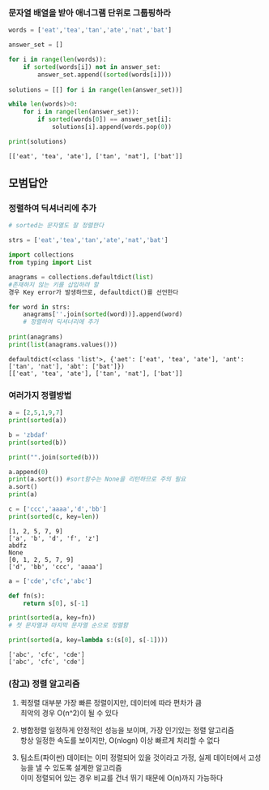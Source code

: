 ### 문자열 배열을 받아 애너그램 단위로 그룹핑하라


```python
words = ['eat','tea','tan','ate','nat','bat']
```


```python
answer_set = []

for i in range(len(words)):
    if sorted(words[i]) not in answer_set:
        answer_set.append((sorted(words[i])))
        
solutions = [[] for i in range(len(answer_set))]

while len(words)>0:
    for i in range(len(answer_set)):
        if sorted(words[0]) == answer_set[i]:
            solutions[i].append(words.pop(0))

print(solutions)
```

    [['eat', 'tea', 'ate'], ['tan', 'nat'], ['bat']]
    

## 모범답안

###  정렬하여 딕셔너리에 추가


```python
# sorted는 문자열도 잘 정렬한다

strs = ['eat','tea','tan','ate','nat','bat']

import collections
from typing import List

anagrams = collections.defaultdict(list) 
#존재하지 않는 키를 삽입하려 할 
경우 Key error가 발생하므로, defaultdict()를 선언한다

for word in strs:
    anagrams[''.join(sorted(word))].append(word) 
    # 정렬하여 딕셔너리에 추가
    
print(anagrams)
print(list(anagrams.values()))
```

    defaultdict(<class 'list'>, {'aet': ['eat', 'tea', 'ate'], 'ant': ['tan', 'nat'], 'abt': ['bat']})
    [['eat', 'tea', 'ate'], ['tan', 'nat'], ['bat']]
    

### 여러가지 정렬방법


```python
a = [2,5,1,9,7]
print(sorted(a))

b = 'zbdaf'
print(sorted(b))

print("".join(sorted(b)))

a.append(0)
print(a.sort()) #sort함수는 None을 리턴하므로 주의 필요
a.sort()
print(a)

c = ['ccc','aaaa','d','bb']
print(sorted(c, key=len))
```

    [1, 2, 5, 7, 9]
    ['a', 'b', 'd', 'f', 'z']
    abdfz
    None
    [0, 1, 2, 5, 7, 9]
    ['d', 'bb', 'ccc', 'aaaa']
    


```python
a = ['cde','cfc','abc']

def fn(s):
    return s[0], s[-1]

print(sorted(a, key=fn)) 
# 첫 문자열과 마지막 문자열 순으로 정렬함

print(sorted(a, key=lambda s:(s[0], s[-1]))) 
```

    ['abc', 'cfc', 'cde']
    ['abc', 'cfc', 'cde']
    

### (참고) 정렬 알고리즘

1. 퀵정렬
대부분 가장 빠른 정렬이지만, 데이터에 따라 편차가 큼\
최악의 경우 O(n^2)이 될 수 있다

2. 병합정렬
일정하게 안정적인 성능을 보이며, 가장 인기있는 정렬 알고리즘\
항상 일정한 속도를 보이지만, O(nlogn) 이상 빠르게 처리할 수 없다

3. 팀소트(파이썬)
데이터는 이미 정렬되어 있을 것이라고 가정, 실제 데이터에서 고성능을 낼 수 있도록 설계한 알고리즘\
이미 정렬되어 있는 경우 비교를 건너 뛰기 때문에 O(n)까지 가능하다



```python

```
